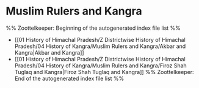 # Muslim Rulers and Kangra
%% Zoottelkeeper: Beginning of the autogenerated index file list  %%
-  [[01 History of Himachal Pradesh/Z Districtwise History of Himachal Pradesh/04 History of Kangra/Muslim Rulers and Kangra/Akbar and Kangra|Akbar and Kangra]]
-  [[01 History of Himachal Pradesh/Z Districtwise History of Himachal Pradesh/04 History of Kangra/Muslim Rulers and Kangra/Firoz Shah Tuglaq and Kangra|Firoz Shah Tuglaq and Kangra]]
%% Zoottelkeeper: End of the autogenerated index file list  %%
